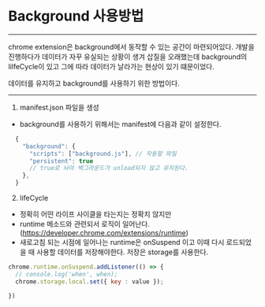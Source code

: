# Background 사용방법

- - -
chrome extension은 background에서 동작할 수 있는 공간이 마련되어있다.
개발을 진행하다가 데이터가 자꾸 유실되는 상황이 생겨 삽질을 오래했는데
background의 lilfeCycle이 있고 그에 따라 데이터가 날라가는 현상이 있기 떄문이었다.

데이터를 유지하고 background를 사용하기 위한 방법이다.
- - -

1. manifest.json 파일을 생성
- background를 사용하기 위해서는 manifest에 다음과 같이 설정한다.

```javascript
  {
    "background": {
      "scripts": ["background.js"], // 작동할 파일
      "persistent": true
      // true로 놔야 백그라운드가 unload되지 않고 유지된다.
    },
  }
```

2. lifeCycle
- 정확히 어떤 라이프 사이클을 타는지는 정확치 않지만 
- runtime 메소드와 관련되서 로직이 일어난다. (https://developer.chrome.com/extensions/runtime)
- 새로고침 되는 시점에 일어나는 runtime은 onSuspend 이고 이때 다시 로드되었을 때 사용할 데이터를 저장해야한다. 저장은 storage를 사용한다.

```javascript
chrome.runtime.onSuspend.addListener(() => {
  // console.log('when', when);
  chrome.storage.local.set({ key : value });

})
```